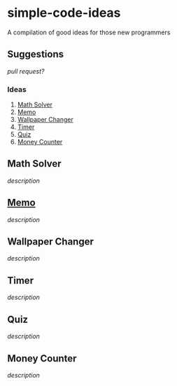 # simple-code-ideas
A compilation of good ideas for those new programmers

## Suggestions
_pull request?_
### Ideas
1. [Math Solver](https://github.com/dudushy/simple-code-ideas/tree/math-solver)
2. [Memo](https://github.com/dudushy/simple-code-ideas/tree/memo)
3. [Wallpaper Changer](https://github.com/dudushy/simple-code-ideas/tree/wallpaper-changer)
4. [Timer](https://github.com/dudushy/simple-code-ideas/tree/timer)
5. [Quiz](https://github.com/dudushy/simple-code-ideas/tree/quiz)
6. [Money Counter](https://github.com/dudushy/simple-code-ideas/tree/money-counter)
## Math Solver
_description_

## [Memo](https://github.com/dudushy/simple-code-ideas/tree/memo)
_description_

## Wallpaper Changer
_description_

## Timer
_description_

## Quiz
_description_

## Money Counter
_description_
